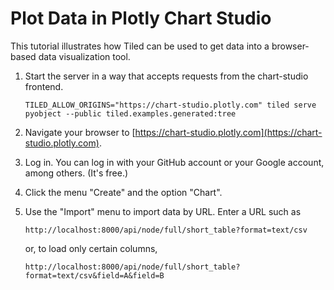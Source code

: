 # Plot Data in Plotly Chart Studio

This tutorial illustrates how Tiled can be used to get data into a browser-based
data visualization tool.

1. Start the server in a way that accepts requests from the chart-studio frontend.

   ```
   TILED_ALLOW_ORIGINS="https://chart-studio.plotly.com" tiled serve pyobject --public tiled.examples.generated:tree
   ```

2. Navigate your browser to
   [https://chart-studio.plotly.com](https://chart-studio.plotly.com).

3. Log in. You can log in with your GitHub account or your Google account, among
   others. (It's free.)

4. Click the menu "Create" and the option "Chart".

5. Use the "Import" menu to import data by URL. Enter a URL such as

   ```
   http://localhost:8000/api/node/full/short_table?format=text/csv
   ```

   or, to load only certain columns,

   ```
   http://localhost:8000/api/node/full/short_table?format=text/csv&field=A&field=B
   ```
